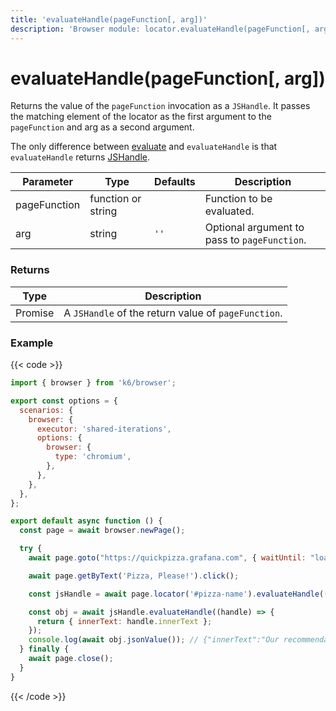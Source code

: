 ```yaml
---
title: 'evaluateHandle(pageFunction[, arg])'
description: 'Browser module: locator.evaluateHandle(pageFunction[, arg]) method'
---
```


# evaluateHandle(pageFunction[, arg])

Returns the value of the `pageFunction` invocation as a `JSHandle`. It passes the matching element of the locator as the first argument to the `pageFunction` and arg as a second argument.

The only difference between [evaluate](https://grafana.com/docs/k6/<K6_VERSION>/javascript-api/k6-browser/locator/evaluate/) and `evaluateHandle` is that `evaluateHandle` returns [JSHandle](https://grafana.com/docs/k6/<K6_VERSION>/javascript-api/k6-browser/jshandle/).

<TableWithNestedRows>

| Parameter    | Type               | Defaults | Description                                  |
| ------------ | ------------------ | -------- | -------------------------------------------- |
| pageFunction | function or string |          | Function to be evaluated.                    |
| arg          | string             | `''`     | Optional argument to pass to `pageFunction`. |

</TableWithNestedRows>

### Returns

| Type              | Description                                         |
| ----------------- | --------------------------------------------------- |
| Promise<JSHandle> | A `JSHandle` of the return value of `pageFunction`. |

### Example

{{< code >}}

<!-- eslint-skip -->

```javascript
import { browser } from 'k6/browser';

export const options = {
  scenarios: {
    browser: {
      executor: 'shared-iterations',
      options: {
        browser: {
          type: 'chromium',
        },
      },
    },
  },
};

export default async function () {
  const page = await browser.newPage();

  try {
    await page.goto("https://quickpizza.grafana.com", { waitUntil: "load" });

    await page.getByText('Pizza, Please!').click();

    const jsHandle = await page.locator('#pizza-name').evaluateHandle((pizzaName) => pizzaName);

    const obj = await jsHandle.evaluateHandle((handle) => {
      return { innerText: handle.innerText };
    });
    console.log(await obj.jsonValue()); // {"innerText":"Our recommendation:"}
  } finally {
    await page.close();
  }
}
```

{{< /code >}}
